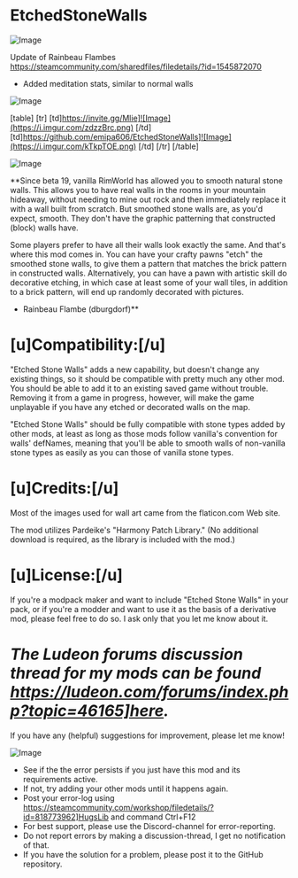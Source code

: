 # EtchedStoneWalls

![Image](https://i.imgur.com/WAEzk68.png)

Update of Rainbeau Flambes
https://steamcommunity.com/sharedfiles/filedetails/?id=1545872070

- Added meditation stats, similar to normal walls

![Image](https://i.imgur.com/7Gzt3Rg.png)


[table]
	[tr]
		[td]https://invite.gg/Mlie]![Image](https://i.imgur.com/zdzzBrc.png)
[/td]
		[td]https://github.com/emipa606/EtchedStoneWalls]![Image](https://i.imgur.com/kTkpTOE.png)
[/td]
	[/tr]
[/table]
	
![Image](https://i.imgur.com/NOW7jU1.png)


**Since beta 19, vanilla RimWorld has allowed you to smooth natural stone walls. This allows you to have real walls in the rooms in your mountain hideaway, without needing to mine out rock and then immediately replace it with a wall built from scratch. But smoothed stone walls are, as you&apos;d expect, smooth. They don&apos;t have the graphic patterning that constructed (block) walls have. 

Some players prefer to have all their walls look exactly the same. And that&apos;s where this mod comes in. You can have your crafty pawns &quot;etch&quot; the smoothed stone walls, to give them a pattern that matches the brick pattern in constructed walls. Alternatively, you can have a pawn with artistic skill do decorative etching, in which case at least some of your wall tiles, in addition to a brick pattern, will end up randomly decorated with pictures.

- Rainbeau Flambe (dburgdorf)**

# **[u]Compatibility:[/u]**


&quot;Etched Stone Walls&quot; adds a new capability, but doesn&apos;t change any existing things, so it should be compatible with pretty much any other mod. You should be able to add it to an existing saved game without trouble. Removing it from a game in progress, however, will make the game unplayable if you have any etched or decorated walls on the map.

&quot;Etched Stone Walls&quot; should be fully compatible with stone types added by other mods, at least as long as those mods follow vanilla&apos;s convention for walls&apos; defNames, meaning that you&apos;ll be able to smooth walls of non-vanilla stone types as easily as you can those of vanilla stone types.

# **[u]Credits:[/u]**


Most of the images used for wall art came from the flaticon.com Web site.

The mod utilizes Pardeike&apos;s &quot;Harmony Patch Library.&quot; (No additional download is required, as the library is included with the mod.)

# **[u]License:[/u]**


If you&apos;re a modpack maker and want to include &quot;Etched Stone Walls&quot; in your pack, or if you&apos;re a modder and want to use it as the basis of a derivative mod, please feel free to do so. I ask only that you let me know about it. 

# *The Ludeon forums discussion thread for my mods can be found https://ludeon.com/forums/index.php?topic=46165]here.*


If you have any (helpful) suggestions for improvement, please let me know!


![Image](https://i.imgur.com/Rs6T6cr.png)



-  See if the the error persists if you just have this mod and its requirements active.
-  If not, try adding your other mods until it happens again.
-  Post your error-log using https://steamcommunity.com/workshop/filedetails/?id=818773962]HugsLib and command Ctrl+F12
-  For best support, please use the Discord-channel for error-reporting.
-  Do not report errors by making a discussion-thread, I get no notification of that.
-  If you have the solution for a problem, please post it to the GitHub repository.




